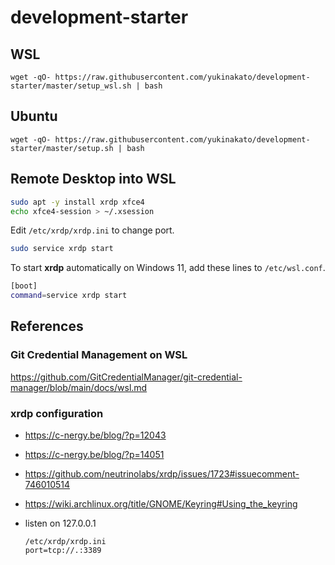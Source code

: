 # development-starter

## WSL

```text
wget -qO- https://raw.githubusercontent.com/yukinakato/development-starter/master/setup_wsl.sh | bash
```

## Ubuntu

```text
wget -qO- https://raw.githubusercontent.com/yukinakato/development-starter/master/setup.sh | bash
```

## Remote Desktop into WSL

```sh
sudo apt -y install xrdp xfce4
echo xfce4-session > ~/.xsession
```

Edit `/etc/xrdp/xrdp.ini` to change port.

```sh
sudo service xrdp start
```

To start **xrdp** automatically on Windows 11, add these lines to `/etc/wsl.conf`.

```sh
[boot]
command=service xrdp start
```

## References

### Git Credential Management on WSL

<https://github.com/GitCredentialManager/git-credential-manager/blob/main/docs/wsl.md>

### xrdp configuration

- <https://c-nergy.be/blog/?p=12043>
- <https://c-nergy.be/blog/?p=14051>
- <https://github.com/neutrinolabs/xrdp/issues/1723#issuecomment-746010514>
- <https://wiki.archlinux.org/title/GNOME/Keyring#Using_the_keyring>
- listen on 127.0.0.1

  ```text
  /etc/xrdp/xrdp.ini
  port=tcp://.:3389
  ```
